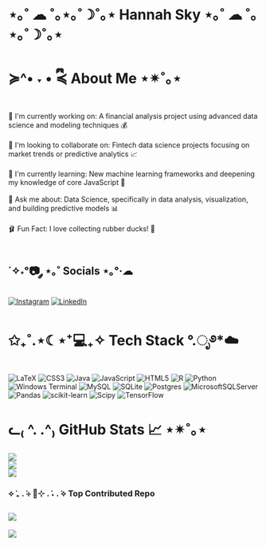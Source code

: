 # ⋆｡˚ ☁︎ ˚｡⋆｡˚☽˚｡⋆ Hannah Sky ⋆｡˚ ☁︎ ˚｡⋆｡˚☽˚｡⋆
# ≽^• ˕ • ྀི≼ About Me ⋆✴︎˚｡⋆
🌸 I'm currently working on: A financial analysis project using advanced data science and modeling techniques 💰<br><br>
🎀 I'm looking to collaborate on: Fintech data science projects focusing on market trends or predictive analytics 📈<br><br>
🧸 I'm currently learning: New machine learning frameworks and deepening my knowledge of core JavaScript 🧠<br><br>
🌷 Ask me about: Data Science, specifically in data analysis, visualization, and building predictive models 📊<br><br>
🩰 Fun Fact: I love collecting rubber ducks! 🐥<br><br>


## ˙✧˖°📷 ༘ ⋆｡˚ Socials ⋆｡°·☁︎
[![Instagram](https://img.shields.io/badge/Instagram-%23E4405F.svg?logo=Instagram&logoColor=white)](https://instagram.com/hannahsky.g) [![LinkedIn](https://img.shields.io/badge/LinkedIn-%230077B5.svg?logo=linkedin&logoColor=white)](https://linkedin.com/in/https://www.linkedin.com/in/hannah-gonzalez123/) 

# ✩₊˚.⋆☾⋆⁺💻₊✧  Tech Stack °.ೃ࿔*☁️
![LaTeX](https://img.shields.io/badge/latex-%23008080.svg?style=for-the-badge&logo=latex&logoColor=white) ![CSS3](https://img.shields.io/badge/css3-%231572B6.svg?style=for-the-badge&logo=css3&logoColor=white) ![Java](https://img.shields.io/badge/java-%23ED8B00.svg?style=for-the-badge&logo=openjdk&logoColor=white) ![JavaScript](https://img.shields.io/badge/javascript-%23323330.svg?style=for-the-badge&logo=javascript&logoColor=%23F7DF1E) ![HTML5](https://img.shields.io/badge/html5-%23E34F26.svg?style=for-the-badge&logo=html5&logoColor=white) ![R](https://img.shields.io/badge/r-%23276DC3.svg?style=for-the-badge&logo=r&logoColor=white) ![Python](https://img.shields.io/badge/python-3670A0?style=for-the-badge&logo=python&logoColor=ffdd54) ![Windows Terminal](https://img.shields.io/badge/Windows%20Terminal-%234D4D4D.svg?style=for-the-badge&logo=windows-terminal&logoColor=white) ![MySQL](https://img.shields.io/badge/mysql-4479A1.svg?style=for-the-badge&logo=mysql&logoColor=white) ![SQLite](https://img.shields.io/badge/sqlite-%2307405e.svg?style=for-the-badge&logo=sqlite&logoColor=white) ![Postgres](https://img.shields.io/badge/postgres-%23316192.svg?style=for-the-badge&logo=postgresql&logoColor=white) ![MicrosoftSQLServer](https://img.shields.io/badge/Microsoft%20SQL%20Server-CC2927?style=for-the-badge&logo=microsoft%20sql%20server&logoColor=white) ![Pandas](https://img.shields.io/badge/pandas-%23150458.svg?style=for-the-badge&logo=pandas&logoColor=white) ![scikit-learn](https://img.shields.io/badge/scikit--learn-%23F7931E.svg?style=for-the-badge&logo=scikit-learn&logoColor=white) ![Scipy](https://img.shields.io/badge/SciPy-%230C55A5.svg?style=for-the-badge&logo=scipy&logoColor=%white) ![TensorFlow](https://img.shields.io/badge/TensorFlow-%23FF6F00.svg?style=for-the-badge&logo=TensorFlow&logoColor=white) 
# ᓚ₍ ^. .^₎ GitHub Stats 📈 ⋆✴︎˚｡⋆
![](https://github-readme-stats.vercel.app/api?username=hannahskyg&theme=rose&hide_border=false&include_all_commits=false&count_private=false)<br/>
![](https://nirzak-streak-stats.vercel.app/?user=hannahskyg&theme=rose&hide_border=false)<br/>
![](https://github-readme-stats.vercel.app/api/top-langs/?username=hannahskyg&theme=rose&hide_border=false&include_all_commits=false&count_private=false&layout=compact)

### ⟡ ݁₊ . ݁⊹ 🍵⊹ . ݁˖ . ݁⟡ Top Contributed Repo
![](https://github-contributor-stats.vercel.app/api?username=hannahskyg&limit=5&theme=rose&combine_all_yearly_contributions=true)
---
[![](https://visitcount.itsvg.in/api?id=hannahskyg&icon=7&color=5)](https://visitcount.itsvg.in)

